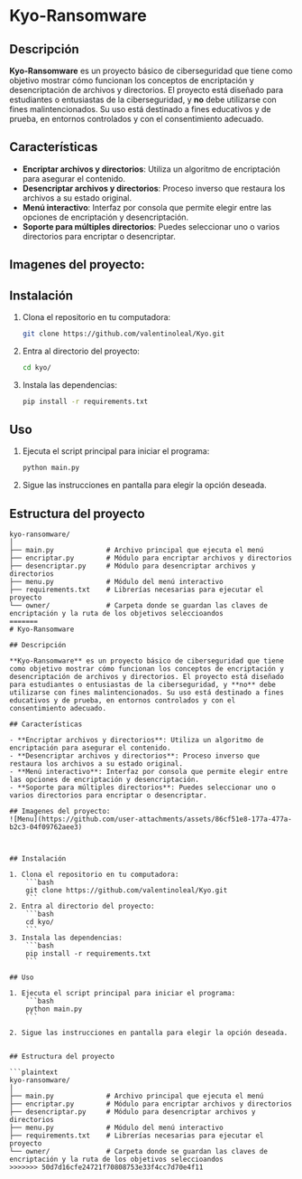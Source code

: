 # Kyo-Ransomware

## Descripción

**Kyo-Ransomware** es un proyecto básico de ciberseguridad que tiene como objetivo mostrar cómo funcionan los conceptos de encriptación y desencriptación de archivos y directorios. El proyecto está diseñado para estudiantes o entusiastas de la ciberseguridad, y **no** debe utilizarse con fines malintencionados. Su uso está destinado a fines educativos y de prueba, en entornos controlados y con el consentimiento adecuado.

## Características

- **Encriptar archivos y directorios**: Utiliza un algoritmo de encriptación para asegurar el contenido.
- **Desencriptar archivos y directorios**: Proceso inverso que restaura los archivos a su estado original.
- **Menú interactivo**: Interfaz por consola que permite elegir entre las opciones de encriptación y desencriptación.
- **Soporte para múltiples directorios**: Puedes seleccionar uno o varios directorios para encriptar o desencriptar.
  
## Imagenes del proyecto:


## Instalación

1. Clona el repositorio en tu computadora:
    ```bash
    git clone https://github.com/valentinoleal/Kyo.git
    ```
2. Entra al directorio del proyecto:
    ```bash
    cd kyo/
    ```
3. Instala las dependencias:
    ```bash
    pip install -r requirements.txt
    ```

## Uso

1. Ejecuta el script principal para iniciar el programa:
    ```bash
    python main.py
    ```

2. Sigue las instrucciones en pantalla para elegir la opción deseada.


## Estructura del proyecto

```plaintext
kyo-ransomware/
│
├── main.py             # Archivo principal que ejecuta el menú
├── encriptar.py        # Módulo para encriptar archivos y directorios
├── desencriptar.py     # Módulo para desencriptar archivos y directorios
├── menu.py             # Módulo del menú interactivo
├── requirements.txt    # Librerías necesarias para ejecutar el proyecto
└── owner/              # Carpeta donde se guardan las claves de encriptación y la ruta de los objetivos seleccioandos
=======
# Kyo-Ransomware

## Descripción

**Kyo-Ransomware** es un proyecto básico de ciberseguridad que tiene como objetivo mostrar cómo funcionan los conceptos de encriptación y desencriptación de archivos y directorios. El proyecto está diseñado para estudiantes o entusiastas de la ciberseguridad, y **no** debe utilizarse con fines malintencionados. Su uso está destinado a fines educativos y de prueba, en entornos controlados y con el consentimiento adecuado.

## Características

- **Encriptar archivos y directorios**: Utiliza un algoritmo de encriptación para asegurar el contenido.
- **Desencriptar archivos y directorios**: Proceso inverso que restaura los archivos a su estado original.
- **Menú interactivo**: Interfaz por consola que permite elegir entre las opciones de encriptación y desencriptación.
- **Soporte para múltiples directorios**: Puedes seleccionar uno o varios directorios para encriptar o desencriptar.
  
## Imagenes del proyecto:
![Menu](https://github.com/user-attachments/assets/86cf51e8-177a-477a-b2c3-04f09762aee3)



## Instalación

1. Clona el repositorio en tu computadora:
    ```bash
    git clone https://github.com/valentinoleal/Kyo.git
    ```
2. Entra al directorio del proyecto:
    ```bash
    cd kyo/
    ```
3. Instala las dependencias:
    ```bash
    pip install -r requirements.txt
    ```

## Uso

1. Ejecuta el script principal para iniciar el programa:
    ```bash
    python main.py
    ```

2. Sigue las instrucciones en pantalla para elegir la opción deseada.


## Estructura del proyecto

```plaintext
kyo-ransomware/
│
├── main.py             # Archivo principal que ejecuta el menú
├── encriptar.py        # Módulo para encriptar archivos y directorios
├── desencriptar.py     # Módulo para desencriptar archivos y directorios
├── menu.py             # Módulo del menú interactivo
├── requirements.txt    # Librerías necesarias para ejecutar el proyecto
└── owner/              # Carpeta donde se guardan las claves de encriptación y la ruta de los objetivos seleccioandos
>>>>>>> 50d7d16cfe24721f70808753e33f4cc7d70e4f11
